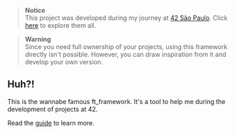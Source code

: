 > **Notice**  
This project was developed during my journey at [42 São Paulo](https://github.com/42sp). Click [here](https://github.com/brenohildebrand/42) to explore them all.

> **Warning**  
Since you need full ownership of your projects, using this framework directly isn't possible. However, you can draw inspiration from it and develop your own version.

## Huh?!

This is the wannabe famous ft_framework. It's a tool to help me during the development of projects at 42.

Read the [guide](docs/GUIDE.md) to learn more.